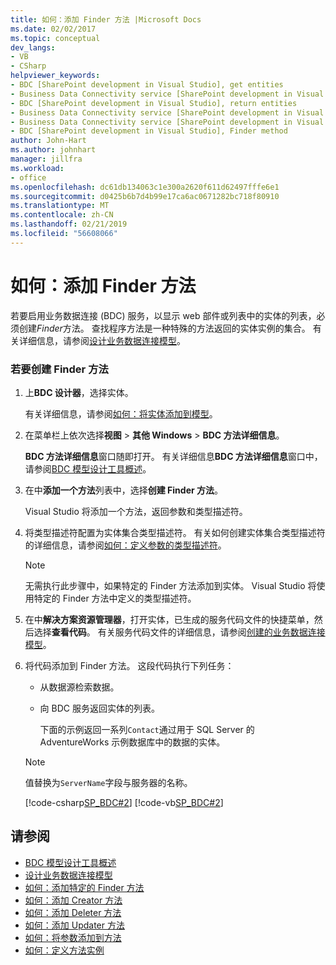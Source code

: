 ```yaml
---
title: 如何：添加 Finder 方法 |Microsoft Docs
ms.date: 02/02/2017
ms.topic: conceptual
dev_langs:
- VB
- CSharp
helpviewer_keywords:
- BDC [SharePoint development in Visual Studio], get entities
- Business Data Connectivity service [SharePoint development in Visual Studio], return entities
- BDC [SharePoint development in Visual Studio], return entities
- Business Data Connectivity service [SharePoint development in Visual Studio], Finder method
- Business Data Connectivity service [SharePoint development in Visual Studio], get entities
- BDC [SharePoint development in Visual Studio], Finder method
author: John-Hart
ms.author: johnhart
manager: jillfra
ms.workload:
- office
ms.openlocfilehash: dc61db134063c1e300a2620f611d62497fffe6e1
ms.sourcegitcommit: d0425b6b7d4b99e17ca6ac0671282bc718f80910
ms.translationtype: MT
ms.contentlocale: zh-CN
ms.lasthandoff: 02/21/2019
ms.locfileid: "56608066"
---
```

# <a name="how-to-add-a-finder-method"></a>如何：添加 Finder 方法
  若要启用业务数据连接 (BDC) 服务，以显示 web 部件或列表中的实体的列表，必须创建*Finder*方法。 查找程序方法是一种特殊的方法返回的实体实例的集合。 有关详细信息，请参阅[设计业务数据连接模型](../sharepoint/designing-a-business-data-connectivity-model.md)。

### <a name="to-create-a-finder-method"></a>若要创建 Finder 方法

1. 上**BDC 设计器**，选择实体。

    有关详细信息，请参阅[如何：将实体添加到模型](../sharepoint/how-to-add-an-entity-to-a-model.md)。

2. 在菜单栏上依次选择**视图** > **其他 Windows** > **BDC 方法详细信息**。

    **BDC 方法详细信息**窗口随即打开。 有关详细信息**BDC 方法详细信息**窗口中，请参阅[BDC 模型设计工具概述](../sharepoint/bdc-model-design-tools-overview.md)。

3. 在中**添加一个方法**列表中，选择**创建 Finder 方法**。

    Visual Studio 将添加一个方法，返回参数和类型描述符。

4. 将类型描述符配置为实体集合类型描述符。 有关如何创建实体集合类型描述符的详细信息，请参阅[如何：定义参数的类型描述符](../sharepoint/how-to-define-the-type-descriptor-of-a-parameter.md)。

   > [!NOTE]
   >  无需执行此步骤中，如果特定的 Finder 方法添加到实体。 Visual Studio 将使用特定的 Finder 方法中定义的类型描述符。

5. 在中**解决方案资源管理器**，打开实体，已生成的服务代码文件的快捷菜单，然后选择**查看代码**。 有关服务代码文件的详细信息，请参阅[创建的业务数据连接模型](../sharepoint/creating-a-business-data-connectivity-model.md)。

6. 将代码添加到 Finder 方法。 这段代码执行下列任务：

   - 从数据源检索数据。

   - 向 BDC 服务返回实体的列表。

     下面的示例返回一系列`Contact`通过用于 SQL Server 的 AdventureWorks 示例数据库中的数据的实体。

   > [!NOTE]
   >  值替换为`ServerName`字段与服务器的名称。

    [!code-csharp[SP_BDC#2](../sharepoint/codesnippet/CSharp/SP_BDC/bdcmodel1/contactservice.cs#2)]
    [!code-vb[SP_BDC#2](../sharepoint/codesnippet/VisualBasic/sp_bdc/bdcmodel1/contactservice.vb#2)]

## <a name="see-also"></a>请参阅
- [BDC 模型设计工具概述](../sharepoint/bdc-model-design-tools-overview.md)
- [设计业务数据连接模型](../sharepoint/designing-a-business-data-connectivity-model.md)
- [如何：添加特定的 Finder 方法](../sharepoint/how-to-add-a-specific-finder-method.md)
- [如何：添加 Creator 方法](../sharepoint/how-to-add-a-creator-method.md)
- [如何：添加 Deleter 方法](../sharepoint/how-to-add-a-deleter-method.md)
- [如何：添加 Updater 方法](../sharepoint/how-to-add-an-updater-method.md)
- [如何：将参数添加到方法](../sharepoint/how-to-add-a-parameter-to-a-method.md)
- [如何：定义方法实例](../sharepoint/how-to-define-a-method-instance.md)
